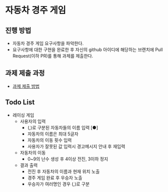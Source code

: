 # 자동차 경주 게임
## 진행 방법
* 자동차 경주 게임 요구사항을 파악한다.
* 요구사항에 대한 구현을 완료한 후 자신의 github 아이디에 해당하는 브랜치에 Pull Request(이하 PR)를 통해 과제를 제출한다.

## 과제 제출 과정
* [과제 제출 방법](https://github.com/next-step/nextstep-docs/tree/master/precourse)

## Todo List
* 레이싱 게임
    * 사용자의 입력
      * (,)로 구분된 자동차들의 이름 입력 [●]
      * 자동차의 이름은 최대 5글자
      * 자동차의 이동 횟수 입력
      * 사용자가 잘못된 값 입력시 경고메시지 안내 후 재입력
    * 자동차의 이동
      * 0~9의 난수 생성 후 4이상 전진, 3이하 정지
    * 결과 출력
      * 전진 후 자동차의 이름과 현재 위치 노출
      * 경주 게임 완료 후 우승자 노출
      * 우승자가 여러명인 경우 (,)로 구분